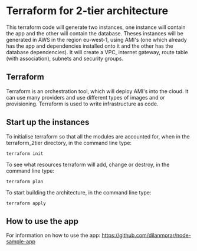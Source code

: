 # Terraform for 2-tier architecture
This terraform code will generate two instances, one instance will contain the app and the other will contain the database. Theses instances will be generated in AWS in the region eu-west-1, using AMI's (one which already has the app and dependencies installed onto it and the other has the database dependencies). It will create a VPC, internet gateway, route table (with association), subnets and security groups.

## Terraform
Terraform is an orchestration tool, which will deploy AMI's into the cloud. It can use many providers and use different types of images and or provisioning. Terraform is used to write infrastructure as code.

## Start up the instances
To initialise terraform so that all the modules are accounted for, when in the terraform_2tier directory, in the command line type:
```
terraform init
```
To see what resources terraform will add, change or destroy, in the command line type:
```
terraform plan
```
To start building the architecture, in the command line type:
```
terraform apply
```

## How to use the app
For information on how to use the app: https://github.com/dilanmorar/node-sample-app
